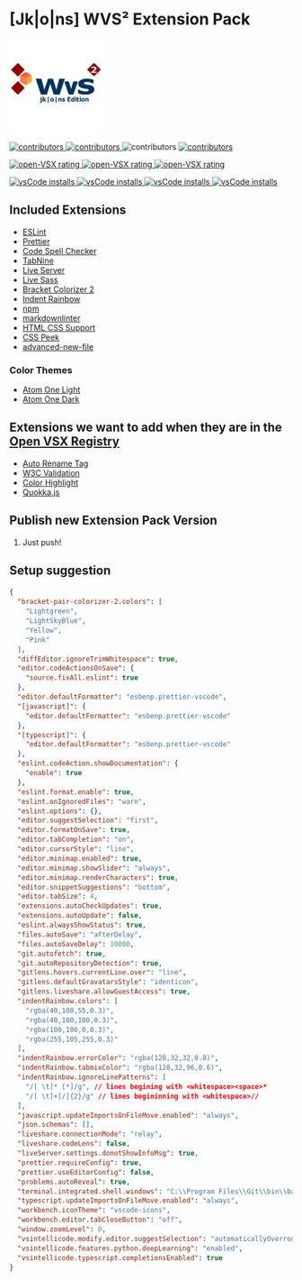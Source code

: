 # [Jk|o|ns] WVS² Extension Pack

![logo](https://github.com/Jim8Knopf/jkons-wvss-extensions/blob/master/images/wvs2_jkons_pack_logo.jpg?raw=true)

[
![contributors](https://img.shields.io/github/contributors/Jim8Knopf/jkons-wvss-extensions?style=plastic)
](https://github.com/Jim8Knopf/jkons-wvss-extensions/graphs/contributors)
[
![contributors](https://img.shields.io/github/license/Jim8Knopf/jkons-wvss-extensions?style=plastic)
](https://github.com/jklolns/jkons-wvss-extensions/blob/master/LICENSE)
![contributors](https://img.shields.io/github/package-json/v/Jim8Knopf/jkons-wvss-extensions?style=plastic)
[
![contributors](https://img.shields.io/github/workflow/status/Jim8Knopf/jkons-wvss-extensions/Release?style=plastic)
](https://github.com/jklolns/jkons-wvss-extensions/actions)

[
![open-VSX rating](https://img.shields.io/open-vsx/rating/JimKnopf/jkons-extension-pack?color=8743a7&label=Open%20VSX&style=plastic)
![open-VSX rating](https://img.shields.io/open-vsx/dt/JimKnopf/jkons-extension-pack?color=8743a7&style=plastic)
![open-VSX rating](https://img.shields.io/open-vsx/v/JimKnopf/jkons-extension-pack?color=8743a7&style=plastic)
](https://open-vsx.org/extension/JimKnopf/jkons-extension-pack)

[
![vsCode installs](https://img.shields.io/visual-studio-marketplace/r/JimKnopf.jkons-extension-pack?color=0065A9&logo=visual-studio-code&style=plastic)
![vsCode installs](https://img.shields.io/visual-studio-marketplace/d/JimKnopf.jkons-extension-pack?color=0065A9&logo=visual-studio-code&style=plastic)
![vsCode installs](https://img.shields.io/visual-studio-marketplace/v/JimKnopf.jkons-extension-pack?color=0065A9&logo=visual-studio-code&style=plastic)
![vsCode installs](https://img.shields.io/visual-studio-marketplace/i/JimKnopf.jkons-extension-pack?color=0065A9&logo=visual-studio-code&style=plastic)
](https://marketplace.visualstudio.com/items?itemName=JimKnopf.jkons-extension-pack)

## Included Extensions

- [ESLint](https://open-vsx.org/extension/dbaeumer/vscode-eslint)
- [Prettier](https://open-vsx.org/extension/esbenp/prettier-vscode)
- [Code Spell Checker](https://open-vsx.org/extension/streetsidesoftware/code-spell-checker)
- [TabNine](https://open-vsx.org/extension/TabNine/tabnine-vscode)
- [Live Server](https://open-vsx.org/extension/ritwickdey/LiveServer)
- [Live Sass](https://open-vsx.org/extension/glenn2223/live-sass)
- [Bracket Colorizer 2](https://open-vsx.org/extension/CoenraadS/bracket-pair-colorizer-2)
- [Indent Rainbow](https://open-vsx.org/extension/oderwat/indent-rainbow)
- [npm](https://open-vsx.org/extension/eg2/vscode-npm-script)
- [markdownlinter](https://open-vsx.org/extension/DavidAnson/vscode-markdownlint)
- [HTML CSS Support](https://open-vsx.org/extension/ecmel/vscode-html-css)
- [CSS Peek](https://open-vsx.org/extension/pranaygp/vscode-css-peek)
- [advanced-new-file](https://open-vsx.org/extension/patbenatar/advanced-new-file)

### Color Themes

- [Atom One Light](https://marketplace.visualstudio.com/items?itemName=akamud.vscode-theme-onelight)
- [Atom One Dark](https://marketplace.visualstudio.com/items?itemName=akamud.vscode-theme-onedark)

## Extensions we want to add when they are in the [Open VSX Registry](https://open-vsx.org)

- [Auto Rename Tag](https://marketplace.visualstudio.com/items?itemName=formulahendry.auto-rename-tag)
- [W3C Validation](https://marketplace.visualstudio.com/items?itemName=Umoxfo.vscode-w3cvalidation)
- [Color Highlight](https://marketplace.visualstudio.com/items?itemName=naumovs.color-highlight)
- [Quokka.js](https://marketplace.visualstudio.com/items?itemName=WallabyJs.quokka-vscode)

## Publish new Extension Pack Version

1. Just push!

## Setup suggestion

```json
{
  "bracket-pair-colorizer-2.colors": [
    "Lightgreen",
    "LightSkyBlue",
    "Yellow",
    "Pink"
  ],
  "diffEditor.ignoreTrimWhitespace": true,
  "editor.codeActionsOnSave": {
    "source.fixAll.eslint": true
  },
  "editor.defaultFormatter": "esbenp.prettier-vscode",
  "[javascript]": {
    "editor.defaultFormatter": "esbenp.prettier-vscode"
  },
  "[typescript]": {
    "editor.defaultFormatter": "esbenp.prettier-vscode"
  },
  "eslint.codeAction.showDocumentation": {
    "enable": true
  },
  "eslint.format.enable": true,
  "eslint.onIgnoredFiles": "warn",
  "eslint.options": {},
  "editor.suggestSelection": "first",
  "editor.formatOnSave": true,
  "editor.tabCompletion": "on",
  "editor.cursorStyle": "line",
  "editor.minimap.enabled": true,
  "editor.minimap.showSlider": "always",
  "editor.minimap.renderCharacters": true,
  "editor.snippetSuggestions": "bottom",
  "editor.tabSize": 4,
  "extensions.autoCheckUpdates": true,
  "extensions.autoUpdate": false,
  "eslint.alwaysShowStatus": true,
  "files.autoSave": "afterDelay",
  "files.autoSaveDelay": 10000,
  "git.autofetch": true,
  "git.autoRepositoryDetection": true,
  "gitlens.hovers.currentLine.over": "line",
  "gitlens.defaultGravatarsStyle": "identicon",
  "gitlens.liveshare.allowGuestAccess": true,
  "indentRainbow.colors": [
    "rgba(40,100,55,0.3)",
    "rgba(40,100,100,0.3)",
    "rgba(100,100,0,0.3)",
    "rgba(255,105,255,0.3)"
  ],
  "indentRainbow.errorColor": "rgba(128,32,32,0.8)",
  "indentRainbow.tabmixColor": "rgba(128,32,96,0.6)",
  "indentRainbow.ignoreLinePatterns": [
    "/[ \t]* [*]/g", // lines begining with <whitespace><space>*
    "/[ \t]+[/]{2}/g" // lines begininning with <whitespace>//
  ],
  "javascript.updateImportsOnFileMove.enabled": "always",
  "json.schemas": [],
  "liveshare.connectionMode": "relay",
  "liveshare.codeLens": false,
  "liveServer.settings.donotShowInfoMsg": true,
  "prettier.requireConfig": true,
  "prettier.useEditorConfig": false,
  "problems.autoReveal": true,
  "terminal.integrated.shell.windows": "C:\\Program Files\\Git\\bin\\bash.exe",
  "typescript.updateImportsOnFileMove.enabled": "always",
  "workbench.iconTheme": "vscode-icons",
  "workbench.editor.tabCloseButton": "off",
  "window.zoomLevel": 0,
  "vsintellicode.modify.editor.suggestSelection": "automaticallyOverrodeDefaultValue",
  "vsintellicode.features.python.deepLearning": "enabled",
  "vsintellicode.typescript.completionsEnabled": true
}
```
